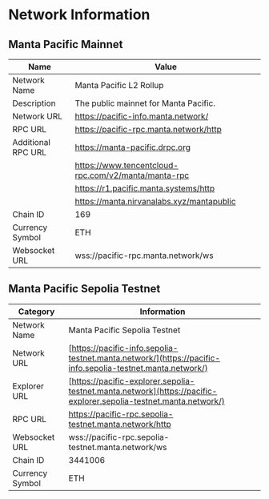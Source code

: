 # Network Information

## Manta Pacific Mainnet

| Name               | Value                                               |
| ------------------ | --------------------------------------------------- |
| Network Name       | Manta Pacific L2 Rollup                             |
| Description        | The public mainnet for Manta Pacific.               |
| Network URL        | https://pacific-info.manta.network/                 |
| RPC URL            | https://pacific-rpc.manta.network/http              |
| Additional RPC URL | https://manta-pacific.drpc.org                      |
|                    | https://www.tencentcloud-rpc.com/v2/manta/manta-rpc |
|                    | https://r1.pacific.manta.systems/http               |
|                    | https://manta.nirvanalabs.xyz/mantapublic           |
| Chain ID           | 169                                                 |
| Currency Symbol    | ETH                                                 |
| Websocket URL      | wss://pacific-rpc.manta.network/ws                  |

## Manta Pacific Sepolia Testnet

| Category        | Information                                                                                                       |
| --------------- | ----------------------------------------------------------------------------------------------------------------- |
| Network Name    | Manta Pacific Sepolia Testnet                                                                                     |
| Network URL     | [https://pacific-info.sepolia-testnet.manta.network/](https://pacific-info.sepolia-testnet.manta.network/)        |
| Explorer URL    | [https://pacific-explorer.sepolia-testnet.manta.network](https://pacific-explorer.sepolia-testnet.manta.network/) |
| RPC URL         | https://pacific-rpc.sepolia-testnet.manta.network/http                                                            |
| Websocket URL   | wss://pacific-rpc.sepolia-testnet.manta.network/ws                                                                |
| Chain ID        | 3441006                                                                                                           |
| Currency Symbol | ETH                                                                                                               |
